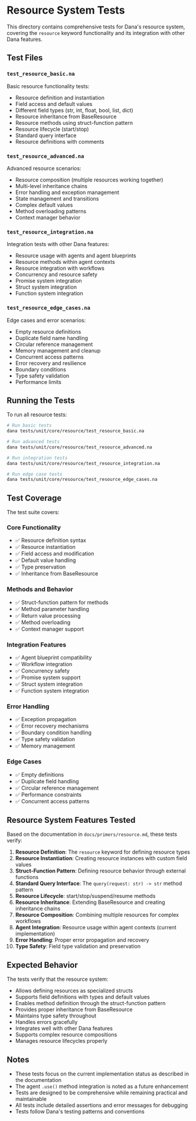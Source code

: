 # Resource System Tests

This directory contains comprehensive tests for Dana's resource system, covering the `resource` keyword functionality and its integration with other Dana features.

## Test Files

### `test_resource_basic.na`
Basic resource functionality tests:
- Resource definition and instantiation
- Field access and default values
- Different field types (str, int, float, bool, list, dict)
- Resource inheritance from BaseResource
- Resource methods using struct-function pattern
- Resource lifecycle (start/stop)
- Standard query interface
- Resource definitions with comments

### `test_resource_advanced.na`
Advanced resource scenarios:
- Resource composition (multiple resources working together)
- Multi-level inheritance chains
- Error handling and exception management
- State management and transitions
- Complex default values
- Method overloading patterns
- Context manager behavior

### `test_resource_integration.na`
Integration tests with other Dana features:
- Resource usage with agents and agent blueprints
- Resource methods within agent contexts
- Resource integration with workflows
- Concurrency and resource safety
- Promise system integration
- Struct system integration
- Function system integration

### `test_resource_edge_cases.na`
Edge cases and error scenarios:
- Empty resource definitions
- Duplicate field name handling
- Circular reference management
- Memory management and cleanup
- Concurrent access patterns
- Error recovery and resilience
- Boundary conditions
- Type safety validation
- Performance limits

## Running the Tests

To run all resource tests:

```bash
# Run basic tests
dana tests/unit/core/resource/test_resource_basic.na

# Run advanced tests
dana tests/unit/core/resource/test_resource_advanced.na

# Run integration tests
dana tests/unit/core/resource/test_resource_integration.na

# Run edge case tests
dana tests/unit/core/resource/test_resource_edge_cases.na
```

## Test Coverage

The test suite covers:

### Core Functionality
- ✅ Resource definition syntax
- ✅ Resource instantiation
- ✅ Field access and modification
- ✅ Default value handling
- ✅ Type preservation
- ✅ Inheritance from BaseResource

### Methods and Behavior
- ✅ Struct-function pattern for methods
- ✅ Method parameter handling
- ✅ Return value processing
- ✅ Method overloading
- ✅ Context manager support

### Integration Features
- ✅ Agent blueprint compatibility
- ✅ Workflow integration
- ✅ Concurrency safety
- ✅ Promise system support
- ✅ Struct system integration
- ✅ Function system integration

### Error Handling
- ✅ Exception propagation
- ✅ Error recovery mechanisms
- ✅ Boundary condition handling
- ✅ Type safety validation
- ✅ Memory management

### Edge Cases
- ✅ Empty definitions
- ✅ Duplicate field handling
- ✅ Circular reference management
- ✅ Performance constraints
- ✅ Concurrent access patterns

## Resource System Features Tested

Based on the documentation in `docs/primers/resource.md`, these tests verify:

1. **Resource Definition**: The `resource` keyword for defining resource types
2. **Resource Instantiation**: Creating resource instances with custom field values
3. **Struct-Function Pattern**: Defining resource behavior through external functions
4. **Standard Query Interface**: The `query(request: str) -> str` method pattern
5. **Resource Lifecycle**: start/stop/suspend/resume methods
6. **Resource Inheritance**: Extending BaseResource and creating inheritance chains
7. **Resource Composition**: Combining multiple resources for complex workflows
8. **Agent Integration**: Resource usage within agent contexts (current implementation)
9. **Error Handling**: Proper error propagation and recovery
10. **Type Safety**: Field type validation and preservation

## Expected Behavior

The tests verify that the resource system:

- Allows defining resources as specialized structs
- Supports field definitions with types and default values
- Enables method definition through the struct-function pattern
- Provides proper inheritance from BaseResource
- Maintains type safety throughout
- Handles errors gracefully
- Integrates well with other Dana features
- Supports complex resource compositions
- Manages resource lifecycles properly

## Notes

- These tests focus on the current implementation status as described in the documentation
- The agent `.use()` method integration is noted as a future enhancement
- Tests are designed to be comprehensive while remaining practical and maintainable
- All tests include detailed assertions and error messages for debugging
- Tests follow Dana's testing patterns and conventions
